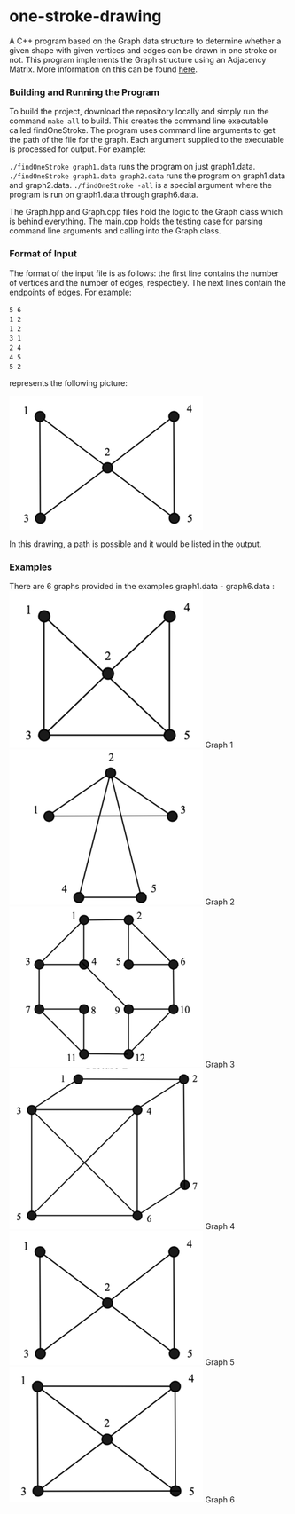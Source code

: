 # one-stroke-drawing
A C++ program based on the Graph data structure to determine whether a given shape with given vertices and edges can be drawn in one stroke or not. This program implements the Graph structure using an Adjacency Matrix. More information on this can be found [here](https://www.geeksforgeeks.org/graph-and-its-representations/).

### Building and Running the Program
To build the project, download the repository locally and simply run the command `make all` to build. This creates the command line executable called findOneStroke. The program uses command line arguments to get the path of the file for the graph. Each argument supplied to the executable is processed for output. For example:

`./findOneStroke graph1.data` runs the program on just graph1.data.
`./findOneStroke graph1.data graph2.data` runs the program on graph1.data and graph2.data.
`./findOneStroke -all` is a special argument where the program is run on graph1.data through graph6.data.

The Graph.hpp and Graph.cpp files hold the logic to the Graph class which is behind everything. The main.cpp holds the testing case for parsing command line arguments and calling into the Graph class.

### Format of Input
The format of the input file is as follows: the first line contains the number of vertices and the number of edges, respectiely. The next lines contain the endpoints of edges. For example:

`5 6`<br>
`1 2`<br>
`1 2`<br>
`3 1`<br>
`2 4`<br>
`4 5`<br>
`5 2`<br>

represents the following picture:

<img src='Pictures/Graph5.png' width=350/>

In this drawing, a path is possible and it would be listed in the output.

### Examples
There are 6 graphs provided in the examples graph1.data - graph6.data :
<img src='Pictures/Graph1.png' width=350/>
Graph 1
<img src='Pictures/Graph2.png' width=350/>
Graph 2
<img src='Pictures/Graph3.png' width=350/>
Graph 3
<img src='Pictures/Graph4.png' width=350/>
Graph 4
<img src='Pictures/Graph5.png' width=350/>
Graph 5
<img src='Pictures/Graph6.png' width=350/>
Graph 6
